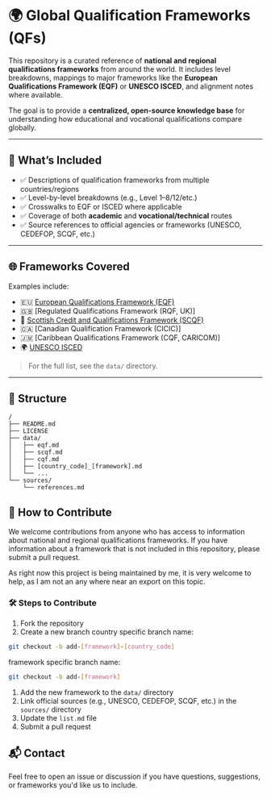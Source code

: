 # 🌍 Global Qualification Frameworks (QFs)

This repository is a curated reference of **national and regional qualifications frameworks** from around the world. It includes level breakdowns, mappings to major frameworks like the **European Qualifications Framework (EQF)** or **UNESCO ISCED**, and alignment notes where available.

The goal is to provide a **centralized, open-source knowledge base** for understanding how educational and vocational qualifications compare globally.

---

## 📘 What’s Included

- ✅ Descriptions of qualification frameworks from multiple countries/regions
- ✅ Level-by-level breakdowns (e.g., Level 1–8/12/etc.)
- ✅ Crosswalks to EQF or ISCED where applicable
- ✅ Coverage of both **academic** and **vocational/technical** routes
- ✅ Source references to official agencies or frameworks (UNESCO, CEDEFOP, SCQF, etc.)

---

## 🌐 Frameworks Covered

Examples include:

- 🇪🇺 [European Qualifications Framework (EQF)](https://europa.eu/europass/en/description-eight-eqf-levels)
- 🇬🇧 [Regulated Qualifications Framework (RQF, UK)]
- 🏴 [Scottish Credit and Qualifications Framework (SCQF)](https://scqf.org.uk/)
- 🇨🇦 [Canadian Qualification Framework (CICIC)]
- 🇯🇲 [Caribbean Qualifications Framework (CQF, CARICOM)]
- 🌍 [UNESCO ISCED](http://uis.unesco.org/en/topic/international-standard-classification-education-isced)

> For the full list, see the `data/` directory.

---

## 📂 Structure

```text
/
├── README.md
├── LICENSE
├── data/
│   ├── eqf.md
│   ├── scqf.md
│   ├── cqf.md
│   ├── [country_code]_[framework].md
│   └── ...
└── sources/
    └── references.md
```

## 🤝 How to Contribute

We welcome contributions from anyone who has access to information about national and regional qualifications frameworks. If you have information about a framework that is not included in this repository, please submit a pull request.

As right now this project is being maintained by me, it is very welcome to help, as I am not an any where near an export on this topic.

### 🛠️ Steps to Contribute

1. Fork the repository
2. Create a new branch
country specific branch name: 
```bash
git checkout -b add-[framework]-[country_code]
```

framework specific branch name: 
```bash
git checkout -b add-[framework]
```

1. Add the new framework to the `data/` directory
2. Link official sources (e.g., UNESCO, CEDEFOP, SCQF, etc.) in the `sources/` directory
3. Update the `list.md` file
4. Submit a pull request

## 📬 Contact

Feel free to open an issue or discussion if you have questions, suggestions, or frameworks you'd like us to include.